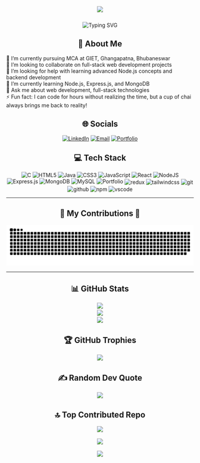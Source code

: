 <h1 align="center" style="color:purple">
    <img src="https://readme-typing-svg.herokuapp.com/?font=Righteous&size=35&center=true&vCenter=true&width=500&height=70&duration=4000&lines=Hi+There!+👋;+I'm+Chinmayee+Mohanty!;"/>
</h1>

<div style="text-align: center;">
  <img src="https://readme-typing-svg.herokuapp.com/?lines=Full+Stack+Developer;MERN+Stack+Developer;Web+Developer;React+Developer&color=cyan&center=true" alt="Typing SVG">
</div>
    


<h2 align="center" style="transition: color 0.3s ease;">💫 About Me</h2>
    
🔭 I’m currently pursuing MCA at GIET, Ghangapatna, Bhubaneswar  <br>👯 I’m looking to collaborate on full-stack web development projects  <br>🤝 I’m looking for help with learning advanced Node.js concepts and backend development  <br>🌱 I’m currently learning Node.js, Express.js, and MongoDB  <br>💬 Ask me about web development, full-stack technologies<br>⚡ Fun fact: I can code for hours without realizing the time, but a cup of chai always brings me back to reality!  


<h2 align="center" style="transition: color 0.3s ease;"> 🌐 Socials</h2>
<div align=center>
    
[![LinkedIn](https://img.shields.io/badge/LinkedIn-%23E34F26.svg?logo=linkedin&logoColor=white)](https://linkedin.com/in/https://www.linkedin.com/in/chinmayee-mohanty-9245202a4/)
[![Email](https://img.shields.io/badge/Email-%430077B5.svg?logo=gmail&logoColor=black)](chinmayeemohanty412@gmail.com) 
[![Portfolio](https://img.shields.io/badge/Portfolio-%2300599C.svg?logo=linkedin&logoColor=pink)]() 
</div>

<h2 align="center" style="transition: color 0.3s ease;">💻 Tech Stack</h2>

<div align=center>
    
![C](https://img.shields.io/badge/c-%2300599C.svg?style=for-the-badge&logo=c&logoColor=white)  ![HTML5](https://img.shields.io/badge/html5-%23E34F26.svg?style=for-the-badge&logo=html5&logoColor=white) ![Java](https://img.shields.io/badge/java-%23ED8B00.svg?style=for-the-badge&logo=openjdk&logoColor=white)  ![CSS3](https://img.shields.io/badge/css3-%231572B6.svg?style=for-the-badge&logo=css3&logoColor=white) ![JavaScript](https://img.shields.io/badge/javascript-%23323330.svg?style=for-the-badge&logo=javascript&logoColor=%23F7DF1E) ![React](https://img.shields.io/badge/react-%2320232a.svg?style=for-the-badge&logo=react&logoColor=%2361DAFB) ![NodeJS](https://img.shields.io/badge/node.js-6DA55F?style=for-the-badge&logo=node.js&logoColor=white) ![Express.js](https://img.shields.io/badge/express.js-%23404d59.svg?style=for-the-badge&logo=express&logoColor=%2361DAFB) ![MongoDB](https://img.shields.io/badge/MongoDB-%234ea94b.svg?style=for-the-badge&logo=mongodb&logoColor=white) ![MySQL](https://img.shields.io/badge/mysql-4479A1.svg?style=for-the-badge&logo=mysql&logoColor=white) ![Portfolio](https://img.shields.io/badge/Portfolio-%23000000.svg?style=for-the-badge&logo=firefox&logoColor=#FF7139)
<img src="https://img.shields.io/badge/Redux-593D88?style=for-the-badge&logo=redux&logoColor=white"  align="center" alt="redux" />
<img src = "https://img.shields.io/badge/tailwind css-%2338B2AC.svg?style=for-the-badge&logo=tailwind-css&logoColor=white" align="center" alt="tailwindcss"/>
<img src="https://img.shields.io/badge/Git-f44d27?style=for-the-badge&logo=git&logoColor=white"  align="center" alt="git"/>
   <img src="https://img.shields.io/badge/GitHub-100000?style=for-the-badge&logo=github&logoColor=white"  align="center" alt="github"/>
   <img src = "https://img.shields.io/badge/NPM-%23000000.svg?style=for-the-badge&logo=npm&logoColor=white" align="center" alt="npm">
   <img src="https://img.shields.io/badge/Visual%20Studio-5C2D91.svg?style=for-the-badge&logo=visual-studio&logoColor=white"  align="center" alt="vscode"/>
</div>
<hr/>

<div align="center">
  <h2>🐍 My Contributions 🐍</h2>
  <img alt="snake eating my contributions" src="https://raw.githubusercontent.com/salesp07/salesp07/output/github-contribution-grid-snake.svg" />
</div>
<hr/>
<h2 align="center" style="transition: color 0.3s ease;">📊 GitHub Stats</h2>

<div align=center>
    
![](https://github-readme-stats.vercel.app/api?username=Chinmayee1024&theme=radical&hide_border=true&include_all_commits=false&count_private=false)<br/>
![](https://github-readme-streak-stats.herokuapp.com/?user=Chinmayee1024&theme=radical&hide_border=true)<br/>
![](https://github-readme-stats.vercel.app/api/top-langs/?username=Chinmayee1024&theme=radical&hide_border=true&include_all_commits=false&count_private=false&layout=compact)
</div>
 <h2 align="center" style="transition: color 0.3s ease;">🏆 GitHub Trophies</h2>

<div align=center>
    
![](https://github-profile-trophy.vercel.app/?username=Chinmayee1024&theme=radical&no-frame=true&no-bg=false&margin-w=4)
</div>
<h2 align="center" style="transition: color 0.3s ease;">✍️ Random Dev Quote</h2>
<div align=center>
    
![](https://quotes-github-readme.vercel.app/api?type=horizontal&theme=radical)
</div>
 <h2 align="center" style="transition: color 0.3s ease;"> 🔝 Top Contributed Repo</h2>
 <div align=center>
     
![](https://github-contributor-stats.vercel.app/api?username=Chinmayee1024&limit=5&theme=radical&combine_all_yearly_contributions=true)
 </div>
<div align=center>
    
[![](https://visitcount.itsvg.in/api?id=Chinmayee1024&icon=0&color=0)](https://visitcount.itsvg.in)
</div>

<p align="center">
  <img  src="https://raw.githubusercontent.com/Trilokia/Trilokia/379277808c61ef204768a61bbc5d25bc7798ccf1/bottom_header.svg">
 </p>
